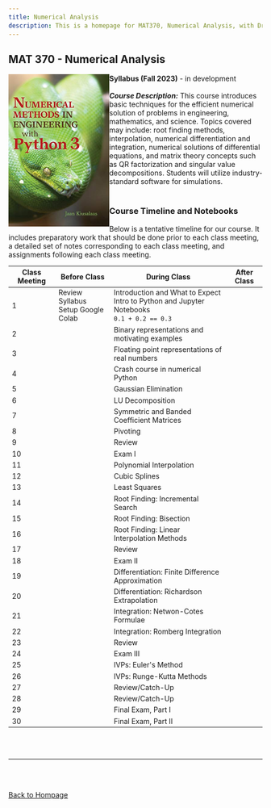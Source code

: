 ```yaml
---
title: Numerical Analysis
description: This is a homepage for MAT370, Numerical Analysis, with Dr. Gilbert at Southern New Hampshire University. This course covers numerical methods for solving problems in engineering and physics. Students will use Python to implement algorithms and analyze their performance.
---
```


## MAT 370 - Numerical Analysis

<img src="/SiteFiles/Numerical.jpg" align="left" width=200> **Syllabus (Fall 2023)** - in development<br/>
<br/>
***Course Description:*** This course introduces basic techniques for the efficient numerical solution of problems in engineering, mathematics, and science. Topics covered may include: root finding methods, interpolation, numerical differentiation and integration, numerical solutions of differential equations, and matrix theory concepts such as QR factorization and singular value decompositions. Students will utilize industry-standard software for simulations.<br/>
<br/>

### Course Timeline and Notebooks

Below is a tentative timeline for our course. It includes preparatory work that should be done prior to each class meeting, a detailed set of notes corresponding to each class meeting, and assignments following each class meeting. 

| Class Meeting | Before Class | During Class | After Class |
|---------------|--------------|--------------|-------------|
| 1 | Review Syllabus <br/> Setup Google Colab | Introduction and What to Expect <br/> Intro to Python and Jupyter Notebooks <br/> `0.1 + 0.2 == 0.3` |  |
| 2 |  | Binary representations and motivating examples |  |
| 3 |  | Floating point representations of real numbers |  |
| 4 |  | Crash course in numerical Python |  |
| 5 |  | Gaussian Elimination |  |
| 6 |  | LU Decomposition |  |
| 7 |  | Symmetric and Banded Coefficient Matrices |  |
| 8 |  | Pivoting |  |
| 9 |  | Review |  |
| 10 |  | Exam I |  |
| 11 |  | Polynomial Interpolation |  |
| 12 |  | Cubic Splines |  |
| 13 |  | Least Squares |  |
| 14 |  | Root Finding: Incremental Search |  |
| 15 |  | Root Finding: Bisection |  |
| 16 |  | Root Finding: Linear Interpolation Methods |  |
| 17 |  | Review |  |
| 18 |  | Exam II |  |
| 19 |  | Differentiation: Finite Difference Approximation |  |
| 20 |  | Differentiation: Richardson Extrapolation |  |
| 21 |  | Integration: Netwon-Cotes Formulae |  |
| 22 |  | Integration: Romberg Integration |  |
| 23 |  | Review |  |
| 24 |  | Exam III |  |
| 25 |  | IVPs: Euler's Method |  |
| 26 |  | IVPs: Runge-Kutta Methods |  |
| 27 |  | Review/Catch-Up |  |
| 28 |  | Review/Catch-Up |  |
| 29 |  | Final Exam, Part I |  |
| 30 |  | Final Exam, Part II |  |

<br/>
<br/>

***

<br/>
<br/>

[Back to Hompage](https://agmath.github.io/)
